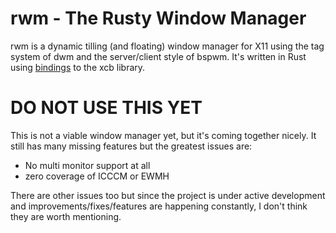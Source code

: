 # rwm - The Rusty Window Manager
rwm is a dynamic tilling (and floating) window manager for X11 using the tag system of dwm and the server/client style of bspwm.
It's written in Rust using [bindings](https://crates.io/crates/x11rb) to the xcb library.


# DO NOT USE THIS YET
This is not a viable window manager yet, but it's coming together nicely.
It still has many missing features but the greatest issues are:
* No multi monitor support at all
* zero coverage of ICCCM or EWMH

There are other issues too but since the project is under active development and improvements/fixes/features are happening constantly, I don't think they are worth mentioning.
